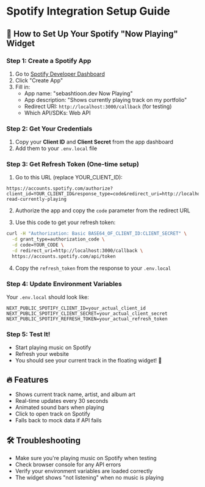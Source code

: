 # Spotify Integration Setup Guide

## 🎵 How to Set Up Your Spotify "Now Playing" Widget

### Step 1: Create a Spotify App
1. Go to [Spotify Developer Dashboard](https://developer.spotify.com/dashboard)
2. Click "Create App"
3. Fill in:
   - App name: "sebashtioon.dev Now Playing"
   - App description: "Shows currently playing track on my portfolio"
   - Redirect URI: `http://localhost:3000/callback` (for testing)
   - Which API/SDKs: Web API

### Step 2: Get Your Credentials
1. Copy your **Client ID** and **Client Secret** from the app dashboard
2. Add them to your `.env.local` file

### Step 3: Get Refresh Token (One-time setup)
1. Go to this URL (replace YOUR_CLIENT_ID):
```
https://accounts.spotify.com/authorize?client_id=YOUR_CLIENT_ID&response_type=code&redirect_uri=http://localhost:3000/callback&scope=user-read-currently-playing
```

2. Authorize the app and copy the `code` parameter from the redirect URL

3. Use this code to get your refresh token:
```bash
curl -H "Authorization: Basic BASE64_OF_CLIENT_ID:CLIENT_SECRET" \
  -d grant_type=authorization_code \
  -d code=YOUR_CODE \
  -d redirect_uri=http://localhost:3000/callback \
  https://accounts.spotify.com/api/token
```

4. Copy the `refresh_token` from the response to your `.env.local`

### Step 4: Update Environment Variables
Your `.env.local` should look like:
```
NEXT_PUBLIC_SPOTIFY_CLIENT_ID=your_actual_client_id
NEXT_PUBLIC_SPOTIFY_CLIENT_SECRET=your_actual_client_secret  
NEXT_PUBLIC_SPOTIFY_REFRESH_TOKEN=your_actual_refresh_token
```

### Step 5: Test It!
- Start playing music on Spotify
- Refresh your website
- You should see your current track in the floating widget! 🎉

## 🔥 Features
- Shows current track name, artist, and album art
- Real-time updates every 30 seconds
- Animated sound bars when playing
- Click to open track on Spotify
- Falls back to mock data if API fails

## 🛠️ Troubleshooting
- Make sure you're playing music on Spotify when testing
- Check browser console for any API errors
- Verify your environment variables are loaded correctly
- The widget shows "not listening" when no music is playing